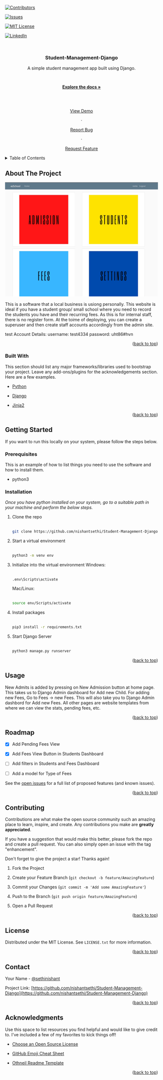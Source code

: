 <div id="top"></div>




[![Contributors][contributors-shield]][contributors-url]

[![Issues][issues-shield]][issues-url]

[![MIT License][license-shield]][license-url]

[![LinkedIn][linkedin-shield]][linkedin-url]

<!-- PROJECT LOGO -->

<br />

<div align="center">

<h3 align="center">Student-Management-Django</h3>

<p align="center">

A simple student management app built using Django.

<br />

<a href="https://github.com/nishantsethi/Student-Management-Django"><strong>Explore the docs »</strong></a>

<br />

<br />

<a href="https://github.com/nishantsethi/Student-Management-Django">View Demo</a>

·

<a href="https://github.com/nishantsethi/Student-Management-Django/issues">Report Bug</a>

·

<a href="https://github.com/nishantsethi/Student-Management-Django/issues">Request Feature</a>

</p>

</div>

<!-- TABLE OF CONTENTS -->

<details>

<summary>Table of Contents</summary>

<ol>

<li>

<a href="#about-the-project">About The Project</a>

<ul>

<li><a href="#built-with">Built With</a></li>

</ul>

</li>

<li>

<a href="#getting-started">Getting Started</a>

<ul>

<li><a href="#prerequisites">Prerequisites</a></li>

<li><a href="#installation">Installation</a></li>

</ul>

</li>

<li><a href="#usage">Usage</a></li>

<li><a href="#roadmap">Roadmap</a></li>

<li><a href="#contributing">Contributing</a></li>

<li><a href="#license">License</a></li>

<li><a href="#contact">Contact</a></li>

<li><a href="#acknowledgments">Acknowledgments</a></li>

</ol>

</details>

<!-- ABOUT THE PROJECT -->

##  About The Project

[![Product Name Screen Shot][product-screenshot]](https://example.com)

This is a software that a local business is usiong personally. This website is ideal if you have a student group/ small school where you need to record the students you have and their recurring fees. As this is for internal staff, there is no register form. At the toime of deploying, you can create a superuser and then create staff accounts accordingly from the admin site. 

test Account Details:
	username: test4334
	password: uht86#hvn



<p align="right">(<a href="#top">back to top</a>)</p>

###  Built With

This section should list any major frameworks/libraries used to bootstrap your project. Leave any add-ons/plugins for the acknowledgements section. Here are a few examples.

* [Python](https://www.python.org/)

* [Django](https://www.djangoproject.com/)

* [Jinja2](https://jinja.palletsprojects.com/en/3.0.x/)

<p align="right">(<a href="#top">back to top</a>)</p>

<!-- GETTING STARTED -->

##  Getting Started

If you want to run this locally on your system, please follow the steps below.


###  Prerequisites

This is an example of how to list things you need to use the software and how to install them.

* python3


###  Installation

_Once you have python installed on your system, go to a suitable path in your machine and perform the below steps._


1. Clone the repo

	```sh

	git clone https://github.com/nishantsethi/Student-Management-Django.git

	```

2. Start a virtual environment

	```sh

	python3 -m venv env

	```

3. Initialize into the virtual environment
	Windows:

	```sh

	.env\Scripts\activate

	```
	Mac/Linux:
	```sh

	source env/Scripts/activate

	```
4. Install packages

	```sh

	pip3 install -r requirements.txt

	```
5. Start Django Server

	```sh

	python3 manage.py runserver

	```

<p align="right">(<a href="#top">back to top</a>)</p>

<!-- USAGE EXAMPLES -->

##  Usage

New Admits is added by pressing on New Admission button at home page. This takes us to Django Admin dashboard for Add new Child.
For adding new Fees, Go to Fees -> new Fees. This will also take you to Django Admin dashbord for Add new Fees.
All other pages are website templates from where we can view the stats, pending fees, etc.



<p align="right">(<a href="#top">back to top</a>)</p>

<!-- ROADMAP -->

##  Roadmap

- [x] Add Pending Fees View

- [x] Add Fees View Button in Students Dashboard

- [ ] Add filters in Students and Fees Dashboard

- [ ] Add a model for Type of Fees


See the [open issues](https://github.com/nishantsethi/Student-Management-Django/issues) for a full list of proposed features (and known issues).

<p align="right">(<a href="#top">back to top</a>)</p>

<!-- CONTRIBUTING -->

##  Contributing

Contributions are what make the open source community such an amazing place to learn, inspire, and create. Any contributions you make are **greatly appreciated**.

If you have a suggestion that would make this better, please fork the repo and create a pull request. You can also simply open an issue with the tag "enhancement".

Don't forget to give the project a star! Thanks again!

1. Fork the Project

2. Create your Feature Branch (`git checkout -b feature/AmazingFeature`)

3. Commit your Changes (`git commit -m 'Add some AmazingFeature'`)

4. Push to the Branch (`git push origin feature/AmazingFeature`)

5. Open a Pull Request

<p align="right">(<a href="#top">back to top</a>)</p>

<!-- LICENSE -->

##  License

Distributed under the MIT License. See `LICENSE.txt` for more information.

<p align="right">(<a href="#top">back to top</a>)</p>

<!-- CONTACT -->

##  Contact

Your Name - [@sethinishant](https://twitter.com/sethinshant) 

Project Link: [https://github.com/nishantsethi/Student-Management-Django](https://github.com/nishantsethi/Student-Management-Django)

<p align="right">(<a href="#top">back to top</a>)</p>

<!-- ACKNOWLEDGMENTS -->

##  Acknowledgments

Use this space to list resources you find helpful and would like to give credit to. I've included a few of my favorites to kick things off!

* [Choose an Open Source License](https://choosealicense.com)

* [GitHub Emoji Cheat Sheet](https://www.webpagefx.com/tools/emoji-cheat-sheet)

* [Othneil Readme Template](https://github.com/othneildrew/Best-README-Template/)

<p align="right">(<a href="#top">back to top</a>)</p>

<!-- MARKDOWN LINKS & IMAGES -->

<!-- https://www.markdownguide.org/basic-syntax/#reference-style-links -->

[contributors-shield]: https://img.shields.io/github/contributors/nishantsethi/Student-Management-Django.svg?style=for-the-badge

[contributors-url]: https://github.com/nishantsethi/Student-Management-Django/graphs/contributors

[forks-shield]: https://img.shields.io/github/forks/nishantsethi/Student-Management-Django.svg?style=for-the-badge

[forks-url]: https://github.com/nishantsethi/Student-Management-Django/network/members

[stars-shield]: https://img.shields.io/github/stars/nishantsethi/Student-Management-Django.svg?style=for-the-badge

[stars-url]: https://github.com/nishantsethi/Student-Management-Django/stargazers

[issues-shield]: https://img.shields.io/github/issues/nishantsethi/Student-Management-Django.svg?style=for-the-badge

[issues-url]: https://github.com/nishantsethi/Student-Management-Django/issues

[license-shield]: https://img.shields.io/github/license/nishantsethi/Student-Management-Django.svg?style=for-the-badge

[license-url]: https://github.com/nishantsethi/Student-Management-Django/blob/main/LICENSE.txt

[linkedin-shield]: https://img.shields.io/badge/-LinkedIn-black.svg?style=for-the-badge&logo=linkedin&colorB=555

[linkedin-url]: https://linkedin.com/in/nishse

[product-screenshot]: ez_School_img.jpg
